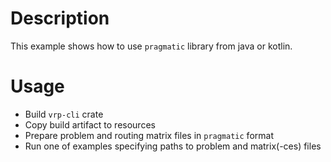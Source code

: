 # Description

This example shows how to use `pragmatic` library from java or kotlin.

# Usage

- Build `vrp-cli` crate
- Copy build artifact to resources
- Prepare problem and routing matrix files in `pragmatic` format
- Run one of examples specifying paths to problem and matrix(-ces) files
